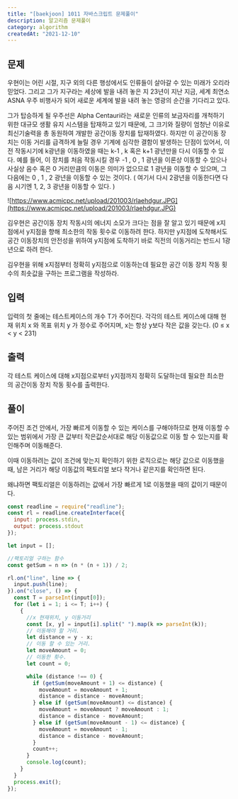 ```yaml
---
title: "[baekjoon] 1011 자바스크립트 문제풀이"
description: 알고리즘 문제풀이
category: algorithm
createdAt: "2021-12-10"
---
```


## 문제

우현이는 어린 시절, 지구 외의 다른 행성에서도 인류들이 살아갈 수 있는 미래가 오리라 믿었다. 그리고 그가 지구라는 세상에 발을 내려 놓은 지 23년이 지난 지금, 세계 최연소 ASNA 우주 비행사가 되어 새로운 세계에 발을 내려 놓는 영광의 순간을 기다리고 있다.

그가 탑승하게 될 우주선은 Alpha Centauri라는 새로운 인류의 보금자리를 개척하기 위한 대규모 생활 유지 시스템을 탑재하고 있기 때문에, 그 크기와 질량이 엄청난 이유로 최신기술력을 총 동원하여 개발한 공간이동 장치를 탑재하였다. 하지만 이 공간이동 장치는 이동 거리를 급격하게 늘릴 경우 기계에 심각한 결함이 발생하는 단점이 있어서, 이전 작동시기에 k광년을 이동하였을 때는 k-1 , k 혹은 k+1 광년만을 다시 이동할 수 있다. 예를 들어, 이 장치를 처음 작동시킬 경우 -1 , 0 , 1 광년을 이론상 이동할 수 있으나 사실상 음수 혹은 0 거리만큼의 이동은 의미가 없으므로 1 광년을 이동할 수 있으며, 그 다음에는 0 , 1 , 2 광년을 이동할 수 있는 것이다. ( 여기서 다시 2광년을 이동한다면 다음 시기엔 1, 2, 3 광년을 이동할 수 있다. )

![https://www.acmicpc.net/upload/201003/rlaehdgur.JPG](https://www.acmicpc.net/upload/201003/rlaehdgur.JPG)

김우현은 공간이동 장치 작동시의 에너지 소모가 크다는 점을 잘 알고 있기 때문에 x지점에서 y지점을 향해 최소한의 작동 횟수로 이동하려 한다. 하지만 y지점에 도착해서도 공간 이동장치의 안전성을 위하여 y지점에 도착하기 바로 직전의 이동거리는 반드시 1광년으로 하려 한다.

김우현을 위해 x지점부터 정확히 y지점으로 이동하는데 필요한 공간 이동 장치 작동 횟수의 최솟값을 구하는 프로그램을 작성하라.

## 입력

입력의 첫 줄에는 테스트케이스의 개수 T가 주어진다. 각각의 테스트 케이스에 대해 현재 위치 x 와 목표 위치 y 가 정수로 주어지며, x는 항상 y보다 작은 값을 갖는다. (0 ≤ x < y < 231)

## 출력

각 테스트 케이스에 대해 x지점으로부터 y지점까지 정확히 도달하는데 필요한 최소한의 공간이동 장치 작동 횟수를 출력한다.

## 풀이

주어진 조건 안에서, 가장 빠르게 이동할 수 있는 케이스를 구해야하므로 현재 이동할 수 있는 범위에서 가장 큰 값부터 작은값순서대로 해당 이동값으로 이동 할 수 있는지를 확인해주며 이동해준다.

이때 이동하려는 값이 조건에 맞는지 확인하기 위한 로직으로는 해당 값으로 이동했을 때, 남은 거리가 해당 이동값의 팩토리얼 보다 작거나 같은지를 확인하면 된다.

왜냐하면 팩토리얼은 이동하려는 값에서 가장 빠르게 1로 이동했을 때의 값이기 때문이다.

```js
const readline = require("readline");
const rl = readline.createInterface({
  input: process.stdin,
  output: process.stdout
});

let input = [];

//팩토리얼 구하는 함수
const getSum = n => (n * (n + 1)) / 2;

rl.on("line", line => {
  input.push(line);
}).on("close", () => {
  const T = parseInt(input[0]);
  for (let i = 1; i <= T; i++) {
    {
      //x 현재위치, y 이동거리
      const [x, y] = input[i].split(" ").map(k => parseInt(k));
      // 이동해야 할 거리.
      let distance = y - x;
      // 이동 할 수 있는 거리.
      let moveAmount = 0;
      // 이동한 횟수.
      let count = 0;

      while (distance !== 0) {
        if (getSum(moveAmount + 1) <= distance) {
          moveAmount = moveAmount + 1;
          distance = distance - moveAmount;
        } else if (getSum(moveAmount) <= distance) {
          moveAmount = moveAmount ? moveAmount : 1;
          distance = distance - moveAmount;
        } else if (getSum(moveAmount - 1) <= distance) {
          moveAmount = moveAmount - 1;
          distance = distance - moveAmount;
        }
        count++;
      }
      console.log(count);
    }
  }
  process.exit();
});
```
